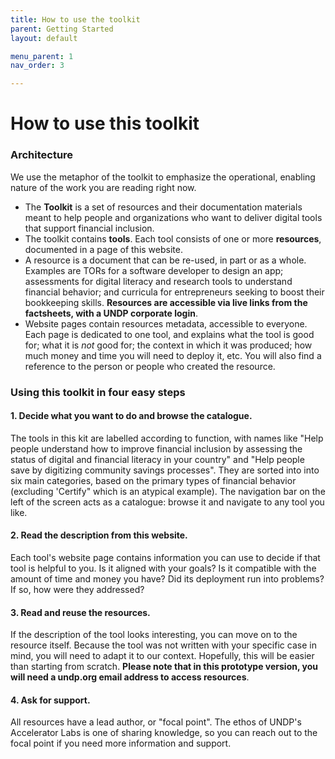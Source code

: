 ```yaml
---
title: How to use the toolkit
parent: Getting Started
layout: default

menu_parent: 1
nav_order: 3

---
```


# How to use this toolkit

### Architecture

We use the metaphor of the toolkit to emphasize the operational, enabling nature of the work you are reading right now. 	

* The **Toolkit** is a set of resources and their documentation materials meant to help people and organizations who want to deliver digital tools that support financial inclusion.
* The toolkit contains **tools**. Each tool consists of one or more **resources**, documented in a page of this website.
* A resource is a document that can be re-used, in part or as a whole. Examples are TORs for a software developer to design an app; assessments for digital literacy and research tools to understand financial behavior; and curricula for entrepreneurs seeking to boost their bookkeeping skills. **Resources are accessible via live links from the factsheets, with a UNDP corporate login**.
* Website pages contain resources metadata, accessible to everyone. Each page is dedicated to one tool, and explains what the tool is good for; what it is *not* good for; the context in which it was produced; how much money and time you will need to deploy it, etc. You will also find a reference to the person or people who created the resource. 


### Using this toolkit in four easy steps

#### 1. Decide what you want to do and browse the catalogue.

The tools in this kit are labelled according to function, with names like "Help people understand how to improve financial inclusion by assessing the status of digital and financial literacy in your country" and "Help people save by digitizing community savings processes". They are sorted into into six main categories, based on the primary types of financial behavior (excluding 'Certify" which is an atypical example). The navigation bar on the left of the screen acts as a catalogue: browse it and navigate to any tool you like.


#### 2. Read the description from this website.

Each tool's website page contains information you can use to decide if that tool is helpful to you. Is it aligned with your goals? Is it compatible with the amount of time and money you have? Did its deployment run into problems? If so, how were they addressed?  

#### 3. Read and reuse the resources.

If the description of the tool looks interesting, you can move on to the resource itself. Because the tool was not written with your specific case in mind, you will need to adapt it to our context. Hopefully, this will be easier than starting from scratch. **Please note that in this prototype version, you will need a undp.org email address to access resources**.

#### 4. Ask for support.

All resources have a lead author, or "focal point". The ethos of UNDP's Accelerator Labs is one of sharing knowledge, so you can reach out to the focal point if you need more information and support.


